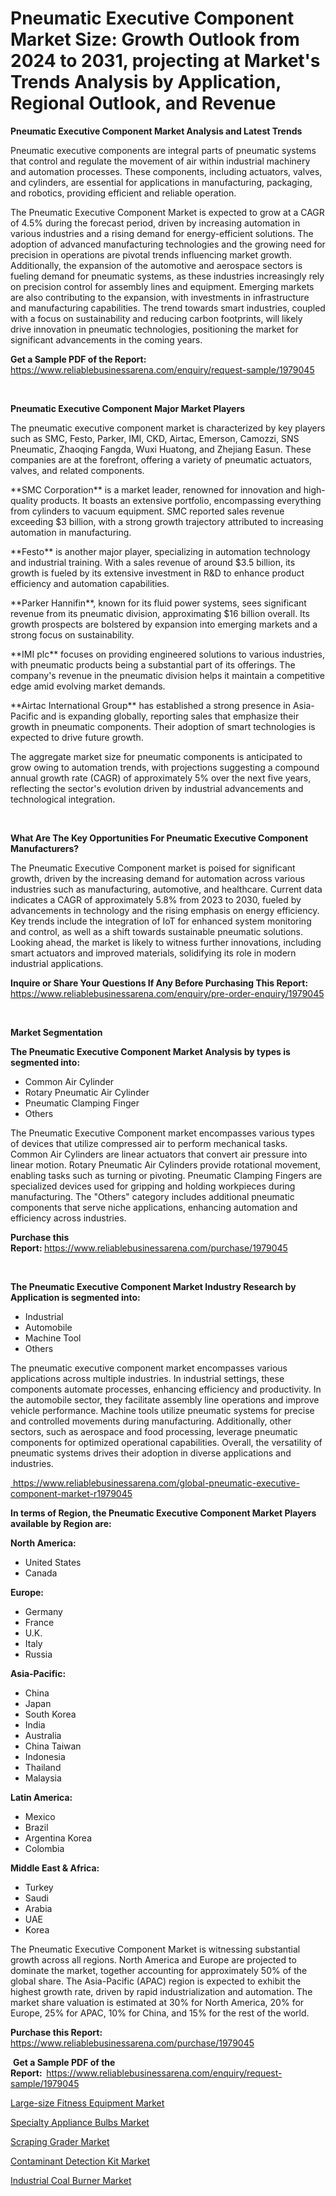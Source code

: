 <p><h1>Pneumatic Executive Component Market Size: Growth Outlook from 2024 to 2031, projecting at Market's Trends Analysis by Application, Regional Outlook, and Revenue</h1></p><p><strong>Pneumatic Executive Component Market Analysis and Latest Trends</strong></p>
<p><p>Pneumatic executive components are integral parts of pneumatic systems that control and regulate the movement of air within industrial machinery and automation processes. These components, including actuators, valves, and cylinders, are essential for applications in manufacturing, packaging, and robotics, providing efficient and reliable operation.</p><p>The Pneumatic Executive Component Market is expected to grow at a CAGR of 4.5% during the forecast period, driven by increasing automation in various industries and a rising demand for energy-efficient solutions. The adoption of advanced manufacturing technologies and the growing need for precision in operations are pivotal trends influencing market growth. Additionally, the expansion of the automotive and aerospace sectors is fueling demand for pneumatic systems, as these industries increasingly rely on precision control for assembly lines and equipment. Emerging markets are also contributing to the expansion, with investments in infrastructure and manufacturing capabilities. The trend towards smart industries, coupled with a focus on sustainability and reducing carbon footprints, will likely drive innovation in pneumatic technologies, positioning the market for significant advancements in the coming years.</p></p>
<p><strong>Get a Sample PDF of the Report:&nbsp;</strong> <a href="https://www.reliablebusinessarena.com/enquiry/request-sample/1979045?utm_campaign=1726&utm_medium=2&utm_source=Github&utm_content=ia&utm_term=25102024&utm_id=pneumatic-executive-component">https://www.reliablebusinessarena.com/enquiry/request-sample/1979045</a></p>
<p>&nbsp;</p>
<p><strong>Pneumatic Executive Component Major Market Players</strong></p>
<p><p>The pneumatic executive component market is characterized by key players such as SMC, Festo, Parker, IMI, CKD, Airtac, Emerson, Camozzi, SNS Pneumatic, Zhaoqing Fangda, Wuxi Huatong, and Zhejiang Easun. These companies are at the forefront, offering a variety of pneumatic actuators, valves, and related components.</p><p>**SMC Corporation** is a market leader, renowned for innovation and high-quality products. It boasts an extensive portfolio, encompassing everything from cylinders to vacuum equipment. SMC reported sales revenue exceeding $3 billion, with a strong growth trajectory attributed to increasing automation in manufacturing.</p><p>**Festo** is another major player, specializing in automation technology and industrial training. With a sales revenue of around $3.5 billion, its growth is fueled by its extensive investment in R&D to enhance product efficiency and automation capabilities.</p><p>**Parker Hannifin**, known for its fluid power systems, sees significant revenue from its pneumatic division, approximating $16 billion overall. Its growth prospects are bolstered by expansion into emerging markets and a strong focus on sustainability.</p><p>**IMI plc** focuses on providing engineered solutions to various industries, with pneumatic products being a substantial part of its offerings. The company's revenue in the pneumatic division helps it maintain a competitive edge amid evolving market demands.</p><p>**Airtac International Group** has established a strong presence in Asia-Pacific and is expanding globally, reporting sales that emphasize their growth in pneumatic components. Their adoption of smart technologies is expected to drive future growth.</p><p>The aggregate market size for pneumatic components is anticipated to grow owing to automation trends, with projections suggesting a compound annual growth rate (CAGR) of approximately 5% over the next five years, reflecting the sector's evolution driven by industrial advancements and technological integration.</p></p>
<p>&nbsp;</p>
<p><strong>What Are The Key Opportunities For Pneumatic Executive Component Manufacturers?</strong></p>
<p><p>The Pneumatic Executive Component market is poised for significant growth, driven by the increasing demand for automation across various industries such as manufacturing, automotive, and healthcare. Current data indicates a CAGR of approximately 5.8% from 2023 to 2030, fueled by advancements in technology and the rising emphasis on energy efficiency. Key trends include the integration of IoT for enhanced system monitoring and control, as well as a shift towards sustainable pneumatic solutions. Looking ahead, the market is likely to witness further innovations, including smart actuators and improved materials, solidifying its role in modern industrial applications.</p></p>
<p><strong>Inquire or Share Your Questions If Any Before Purchasing This Report:</strong> <a href="https://www.reliablebusinessarena.com/enquiry/pre-order-enquiry/1979045?utm_campaign=1726&utm_medium=2&utm_source=Github&utm_content=ia&utm_term=25102024&utm_id=pneumatic-executive-component">https://www.reliablebusinessarena.com/enquiry/pre-order-enquiry/1979045</a></p>
<p>&nbsp;</p>
<p><strong>Market Segmentation</strong></p>
<p><strong>The Pneumatic Executive Component Market Analysis by types is segmented into:</strong></p>
<p><ul><li>Common Air Cylinder</li><li>Rotary Pneumatic Air Cylinder</li><li>Pneumatic Clamping Finger</li><li>Others</li></ul></p>
<p><p>The Pneumatic Executive Component market encompasses various types of devices that utilize compressed air to perform mechanical tasks. Common Air Cylinders are linear actuators that convert air pressure into linear motion. Rotary Pneumatic Air Cylinders provide rotational movement, enabling tasks such as turning or pivoting. Pneumatic Clamping Fingers are specialized devices used for gripping and holding workpieces during manufacturing. The "Others" category includes additional pneumatic components that serve niche applications, enhancing automation and efficiency across industries.</p></p>
<p><strong>Purchase this Report:&nbsp;</strong><a href="https://www.reliablebusinessarena.com/purchase/1979045?utm_campaign=1726&utm_medium=2&utm_source=Github&utm_content=ia&utm_term=25102024&utm_id=pneumatic-executive-component">https://www.reliablebusinessarena.com/purchase/1979045</a></p>
<p>&nbsp;</p>
<p><strong>The Pneumatic Executive Component Market Industry Research by Application is segmented into:</strong></p>
<p><ul><li>Industrial</li><li>Automobile</li><li>Machine Tool</li><li>Others</li></ul></p>
<p><p>The pneumatic executive component market encompasses various applications across multiple industries. In industrial settings, these components automate processes, enhancing efficiency and productivity. In the automobile sector, they facilitate assembly line operations and improve vehicle performance. Machine tools utilize pneumatic systems for precise and controlled movements during manufacturing. Additionally, other sectors, such as aerospace and food processing, leverage pneumatic components for optimized operational capabilities. Overall, the versatility of pneumatic systems drives their adoption in diverse applications and industries.</p></p>
<p><a href="https://www.reliablebusinessarena.com/global-pneumatic-executive-component-market-r1979045?utm_campaign=1726&utm_medium=2&utm_source=Github&utm_content=ia&utm_term=25102024&utm_id=pneumatic-executive-component">&nbsp;https://www.reliablebusinessarena.com/global-pneumatic-executive-component-market-r1979045</a></p>
<p><strong>In terms of Region, the Pneumatic Executive Component Market Players available by Region are:</strong></p>
<p>
    <p> <strong> North America: </strong>
        <ul>
            <li>United States</li>
            <li>Canada</li>
        </ul>
        </p> 
    <p> <strong> Europe: </strong>
        <ul>
            <li>Germany</li>
            <li>France</li>
            <li>U.K.</li>
            <li>Italy</li>
            <li>Russia</li>
        </ul>
        </p> 
    <p> <strong> Asia-Pacific: </strong>
        <ul>
            <li>China</li>
            <li>Japan</li>
            <li>South Korea</li>
            <li>India</li>
            <li>Australia</li>
            <li>China Taiwan</li>
            <li>Indonesia</li>
            <li>Thailand</li>
            <li>Malaysia</li>
        </ul>
        </p> 
    <p> <strong> Latin America: </strong>
        <ul>
            <li>Mexico</li>
            <li>Brazil</li>
            <li>Argentina Korea</li>
            <li>Colombia</li>
        </ul>
        </p> 
    <p> <strong> Middle East & Africa: </strong>
        <ul>
            <li>Turkey</li>
            <li>Saudi</li>
            <li>Arabia</li>
            <li>UAE</li>
            <li>Korea</li>
        </ul>
    </p>
    </p>
<p><p>The Pneumatic Executive Component Market is witnessing substantial growth across all regions. North America and Europe are projected to dominate the market, together accounting for approximately 50% of the global share. The Asia-Pacific (APAC) region is expected to exhibit the highest growth rate, driven by rapid industrialization and automation. The market share valuation is estimated at 30% for North America, 20% for Europe, 25% for APAC, 10% for China, and 15% for the rest of the world.</p></p>
<p><strong>Purchase this Report: </strong><a href="https://www.reliablebusinessarena.com/purchase/1979045?utm_campaign=1726&utm_medium=2&utm_source=Github&utm_content=ia&utm_term=25102024&utm_id=pneumatic-executive-component">https://www.reliablebusinessarena.com/purchase/1979045</a></p>
<p>&nbsp;<strong>Get a Sample PDF of the Report:&nbsp;&nbsp;</strong><a href="https://www.reliablebusinessarena.com/enquiry/request-sample/1979045?utm_campaign=1726&utm_medium=2&utm_source=Github&utm_content=ia&utm_term=25102024&utm_id=pneumatic-executive-component">https://www.reliablebusinessarena.com/enquiry/request-sample/1979045</a></p>
<p><strong></strong></p>
<p><p><a href="https://www.linkedin.com/pulse/large-size-fitness-equipment-market-analysis-product-segmentation-6d7oc?utm_campaign=1726&utm_medium=2&utm_source=Github&utm_content=ia&utm_term=25102024&utm_id=pneumatic-executive-component">Large-size Fitness Equipment Market</a></p><p><a href="https://www.linkedin.com/pulse/specialty-appliance-bulbs-market-research-report-exploring-lrose?utm_campaign=1726&utm_medium=2&utm_source=Github&utm_content=ia&utm_term=25102024&utm_id=pneumatic-executive-component">Specialty Appliance Bulbs Market</a></p><p><a href="https://www.linkedin.com/pulse/in-depth-scraping-grader-market-review-size-share-59cagr-ppcnc?utm_campaign=1726&utm_medium=2&utm_source=Github&utm_content=ia&utm_term=25102024&utm_id=pneumatic-executive-component">Scraping Grader Market</a></p><p><a href="https://github.com/abbislposival/Market-Research-Report-List-1/blob/main/contaminant-detection-kit-market.md?utm_campaign=1726&utm_medium=2&utm_source=Github&utm_content=ia&utm_term=25102024&utm_id=pneumatic-executive-component">Contaminant Detection Kit Market</a></p><p><a href="https://issuu.com/reportprime-2/docs/industrial-coal-burner-market-size-_947c5d45aea68d?utm_campaign=1726&utm_medium=2&utm_source=Github&utm_content=ia&utm_term=25102024&utm_id=pneumatic-executive-component">Industrial Coal Burner Market</a></p></p>